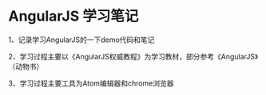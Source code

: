 AngularJS 学习笔记
===================
1、记录学习AngularJS的一下demo代码和笔记

2、学习过程主要以《AngularJS权威教程》为学习教材，部分参考《AngularJS》（动物书）

3、学习过程主要工具为Atom编辑器和chrome浏览器
